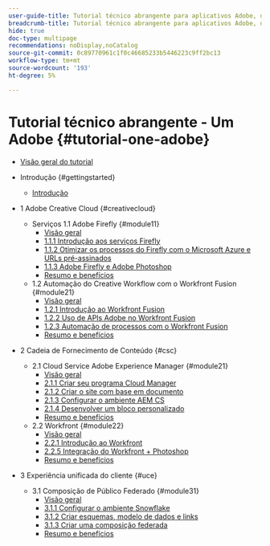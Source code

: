 ```yaml
---
user-guide-title: Tutorial técnico abrangente para aplicativos Adobe, de Creative Cloud a Experience Cloud
breadcrumb-title: Tutorial técnico abrangente para aplicativos Adobe, de Creative Cloud a Experience Cloud
hide: true
doc-type: multipage
recommendations: noDisplay,noCatalog
source-git-commit: 0c89770961c1f0c46685233b5446223c9ff2bc13
workflow-type: tm+mt
source-wordcount: '193'
ht-degree: 5%

---
```



# Tutorial técnico abrangente - Um Adobe {#tutorial-one-adobe}

+ [Visão geral do tutorial](/help/tutorial-one-adobe/overview.md)

+ Introdução {#gettingstarted}
   + [Introdução](/help/tutorial-one-adobe/modules/getting-started/getting-started.md)
+ 1 Adobe Creative Cloud {#creativecloud}
   + Serviços 1.1 Adobe Firefly {#module11}
      + [Visão geral](/help/tutorial-one-adobe/modules/creative-cloud/module1.1/firefly-services.md)
      + [1.1.1 Introdução aos serviços Firefly](/help/tutorial-one-adobe/modules/creative-cloud/module1.1/ex1.md)
      + [1.1.2 Otimizar os processos do Firefly com o Microsoft Azure e URLs pré-assinados](/help/tutorial-one-adobe/modules/creative-cloud/module1.1/ex2.md)
      + [1.1.3 Adobe Firefly e Adobe Photoshop](/help/tutorial-one-adobe/modules/creative-cloud/module1.1/ex3.md)
      + [Resumo e benefícios](/help/tutorial-one-adobe/modules/creative-cloud/module1.1/summary.md)
   + 1.2 Automação do Creative Workflow com o Workfront Fusion {#module21}
      + [Visão geral](/help/tutorial-one-adobe/modules/creative-cloud/module1.2/automation.md)
      + [1.2.1 Introdução ao Workfront Fusion](/help/tutorial-one-adobe/modules/creative-cloud/module1.2/ex1.md)
      + [1.2.2 Uso de APIs Adobe no Workfront Fusion](/help/tutorial-one-adobe/modules/creative-cloud/module1.2/ex2.md)
      + [1.2.3 Automação de processos com o Workfront Fusion](/help/tutorial-one-adobe/modules/creative-cloud/module1.2/ex3.md)
      + [Resumo e benefícios](/help/tutorial-one-adobe/modules/creative-cloud/module1.2/summary.md)

+ 2 Cadeia de Fornecimento de Conteúdo {#csc}
   + 2.1 Cloud Service Adobe Experience Manager {#module21}
      + [Visão geral](/help/tutorial-one-adobe/modules/csc/module2.1/aemcs.md)
      + [2.1.1 Criar seu programa Cloud Manager](/help/tutorial-one-adobe/modules/csc/module2.1/ex1.md)
      + [2.1.2 Criar o site com base em documento](/help/tutorial-one-adobe/modules/csc/module2.1/ex2.md)
      + [2.1.3 Configurar o ambiente AEM CS](/help/tutorial-one-adobe/modules/csc/module2.1/ex3.md)
      + [2.1.4 Desenvolver um bloco personalizado](/help/tutorial-one-adobe/modules/csc/module2.1/ex4.md)
      + [Resumo e benefícios](/help/tutorial-one-adobe/modules/csc/module2.1/summary.md)
   + 2.2 Workfront {#module22}
      + [Visão geral](/help/tutorial-one-adobe/modules/csc/module2.2/workfront.md)
      + [2.2.1 Introdução ao Workfront](/help/tutorial-one-adobe/modules/csc/module2.2/ex1.md)
      + [2.2.5 Integração do Workfront + Photoshop](/help/tutorial-one-adobe/modules/csc/module2.2/ex5.md)
      + [Resumo e benefícios](/help/tutorial-one-adobe/modules/csc/module2.2/summary.md)

+ 3 Experiência unificada do cliente {#uce}
   + 3.1 Composição de Público Federado {#module31}
      + [Visão geral](/help/tutorial-one-adobe/modules/uce/module3.1/fac.md)
      + [3.1.1 Configurar o ambiente Snowflake](/help/tutorial-one-adobe/modules/uce/module3.1/ex1.md)
      + [3.1.2 Criar esquemas, modelo de dados e links](/help/tutorial-one-adobe/modules/uce/module3.1/ex2.md)
      + [3.1.3 Criar uma composição federada](/help/tutorial-one-adobe/modules/uce/module3.1/ex3.md)
      + [Resumo e benefícios](/help/tutorial-one-adobe/modules/uce/module3.1/summary.md)

